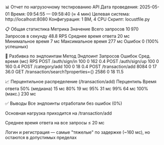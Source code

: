 📊 Отчет по нагрузочному тестированию API
Дата проведения: 2025-05-01
Время: 09:54:55 — 09:58:40 (≈ 4 мин)
Целевая система: http://localhost:8080
Конфигурация: 1 ВМ, 4 CPU
Скрипт: locustfile.py

📋 Общая статистика
Метрика	Значение
Всего запросов	10 970
Запросов в секунду	48.8 RPS
Среднее время ответа	20 мс
Минимальное время	7 мс
Максимальное время	277 мс
Ошибок	0 (100% успешных)

📌 Разбивка по эндпоинтам
Метод	Эндпоинт	Запросов	Ошибок	Сред. время (мс)	RPS
POST	/auth/sign/in	100	0	162	0.4
POST	/auth/sign/up	100	0	160	0.4
POST	/category/add	100	0	18	0.4
POST	/transaction/add	8084	0	17	36.0
GET	/transaction/search?properties={}	2586	0	18	11.5

📈 Перцентильное распределение (/transaction/add)
Перцентиль	Время ответа
50% (медиана)	15 мс
80%	19 мс
95%	31 мс
99%	64 мс
100% (макс.)	230 мс

✅ Выводы
Все эндпоинты отработали без ошибок (0%)

Основная нагрузка приходится на /transaction/add

Среднее время ответа на все запросы ≤ 20 мс

Логин и регистрация — самые "тяжелые" по задержке (~160 мс), но остаются в допустимых пределах